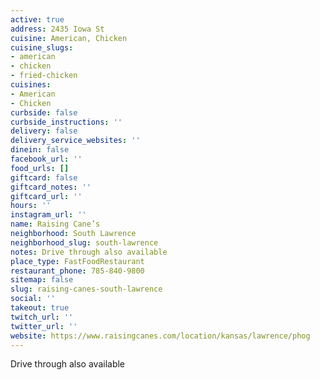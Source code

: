 ```yaml
---
active: true
address: 2435 Iowa St
cuisine: American, Chicken
cuisine_slugs:
- american
- chicken
- fried-chicken
cuisines:
- American
- Chicken
curbside: false
curbside_instructions: ''
delivery: false
delivery_service_websites: ''
dinein: false
facebook_url: ''
food_urls: []
giftcard: false
giftcard_notes: ''
giftcard_url: ''
hours: ''
instagram_url: ''
name: Raising Cane’s
neighborhood: South Lawrence
neighborhood_slug: south-lawrence
notes: Drive through also available
place_type: FastFoodRestaurant
restaurant_phone: 785-840-9800
sitemap: false
slug: raising-canes-south-lawrence
social: ''
takeout: true
twitch_url: ''
twitter_url: ''
website: https://www.raisingcanes.com/location/kansas/lawrence/phog
---
```


Drive through also available